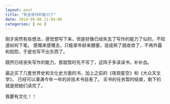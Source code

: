 ```yaml
--- 
layout: post
title: "失去写作的能力了"
date: 2014-06-06 11:04:00
categories: [ me ]
---
```


刚才突然有些想法，感觉想写下来，但是好像已经失去了写作的能力了似的，不知道如何下笔。
感慨来感慨去，只能拿年龄来搪塞，说成熟了就收敛了，不再外露和抱怨，于是也写不出东西了。

<!-- more -->

既然已经丧失写作的能力，那就暂时先不写了，这阵子多读读书，补补血。

最近买了几套世界史和文化史方面的书，加上之前的《夜观星空》和《大众天文学》，
已经可以凑满今年一年的非技术书目表了。
买书的任务暂时结束，剩下的就是把她们读完了。

我要有文化！！
